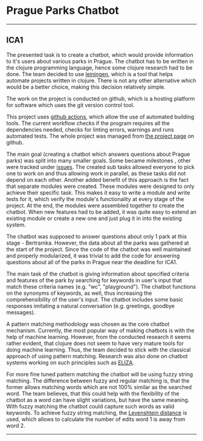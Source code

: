 # Prague Parks Chatbot

---
## ICA1

The presented task is to create a chatbot, which would provide
information to it's users about various parks in Prague.
The chatbot has to be written in the clojure programming language,
hence some clojure research had to be done.
The team decided to use [leiningen](https://leiningen.org/), which
is a tool that helps automate projects written in clojure. There
is not any other alternative which would be a better choice, making
this decision relatively simple.

The work on the project is conducted on github, which is a hosting
    platform for software which uses the git version control tool.

This project uses [github actions](https://github.com/features/actions), which allow
the use of automated building tools. The current workflow checks if
the program requires all the dependencies needed, checks for linting
errors, warnings and runs automated tests. The whole project was
managed from [the project page](https://github.com/adzai/chatbot/projects/1) on github.

The main goal (creating a chatbot which answers questions about
Prague parks) was split into many smaller goals. Some became milestones
, other
were tracked under [issues](https://github.com/adzai/chatbot/issues). The created sub tasks allowed everyone to pick one to
work on and thus allowing work in parallel, as these tasks did not
depend on each other. Another added benefit of
this approach is the fact that separate modules were created. These
modules were designed to only
achieve their specific task. This makes it easy to write
a module and write tests for it, which verify the module's functionality
at every stage of the project. At the end, the modules were
assembled together to create the chatbot. When new features had to
be added, it was quite easy to extend an existing module or create
a new one and just plug it in into the existing system.

The chatbot was supposed to answer questions about only 1 park
at this stage - Bertramka. However, the data about all the parks
was gathered at the start of the project.
Since the code of the chatbot was
well maintained and properly modularized, it was trivial
to add the code for answering questions about all of the
parks in Prague near the deadline for ICA1.

The main task of the chatbot is giving information about
specified criteria and features of the park by searching for keywords
in user's input that match these criteria names (e.g. "wc", "playground").
The chatbot functions on the synonyms of keywords, as well,
thus increasing the comprehensibility of the user's input.
The chatbot includes some basic responses imitating a natural
conversation (e.g. greetings, goodbye messages).

A pattern matching methodology was chosen as the core chatbot
mechanism. Currently, the most popular way of making chatbots
is with the help of machine learning. However, from the conducted
research it seems rather evident, that clojure does not seem
to have very mature tools for doing machine learning. Thus, the team
decided to stick with the classical approach of using pattern matching.
Research was also done on chatbot systems working on such principles
such as [ELIZA](https://en.wikipedia.org/wiki/ELIZA).

For more fine tuned pattern matching the chatbot will be using
fuzzy string matching. The difference between fuzzy and regular
matching is, that the former allows matching words which are not
100% similar as the searched word. The team believes, that this
could help with the flexibility of the chatbot as a word can have
slight variations, but have the same meaning. With fuzzy matching
the chatbot could capture such words as valid keywords.
To achieve fuzzy string matching, the
[Levenshtein distance](https://en.wikipedia.org/wiki/Levenshtein_distance) is used, which allows to calculate the number of edits word 1 is away from word 2.

---
